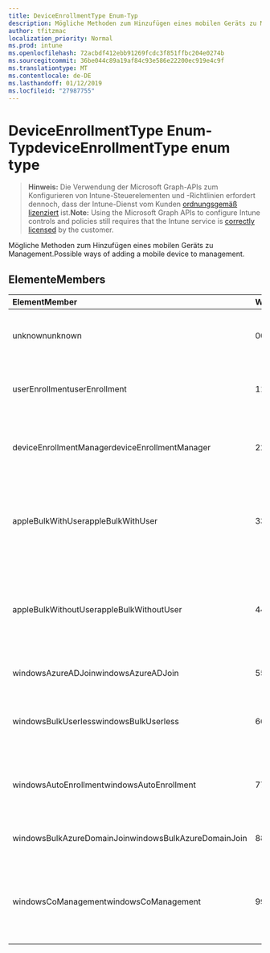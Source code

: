```yaml
---
title: DeviceEnrollmentType Enum-Typ
description: Mögliche Methoden zum Hinzufügen eines mobilen Geräts zu Management.
author: tfitzmac
localization_priority: Normal
ms.prod: intune
ms.openlocfilehash: 72acbdf412ebb91269fcdc3f851ffbc204e0274b
ms.sourcegitcommit: 36be044c89a19af84c93e586e22200ec919e4c9f
ms.translationtype: MT
ms.contentlocale: de-DE
ms.lasthandoff: 01/12/2019
ms.locfileid: "27987755"
---
```

# <a name="deviceenrollmenttype-enum-type"></a><span data-ttu-id="fc880-103">DeviceEnrollmentType Enum-Typ</span><span class="sxs-lookup"><span data-stu-id="fc880-103">deviceEnrollmentType enum type</span></span>

> <span data-ttu-id="fc880-104">**Hinweis:** Die Verwendung der Microsoft Graph-APIs zum Konfigurieren von Intune-Steuerelementen und -Richtlinien erfordert dennoch, dass der Intune-Dienst vom Kunden [ordnungsgemäß lizenziert](https://go.microsoft.com/fwlink/?linkid=839381) ist.</span><span class="sxs-lookup"><span data-stu-id="fc880-104">**Note:** Using the Microsoft Graph APIs to configure Intune controls and policies still requires that the Intune service is [correctly licensed](https://go.microsoft.com/fwlink/?linkid=839381) by the customer.</span></span>

<span data-ttu-id="fc880-105">Mögliche Methoden zum Hinzufügen eines mobilen Geräts zu Management.</span><span class="sxs-lookup"><span data-stu-id="fc880-105">Possible ways of adding a mobile device to management.</span></span>

## <a name="members"></a><span data-ttu-id="fc880-106">Elemente</span><span class="sxs-lookup"><span data-stu-id="fc880-106">Members</span></span>
|<span data-ttu-id="fc880-107">Element</span><span class="sxs-lookup"><span data-stu-id="fc880-107">Member</span></span>|<span data-ttu-id="fc880-108">Wert</span><span class="sxs-lookup"><span data-stu-id="fc880-108">Value</span></span>|<span data-ttu-id="fc880-109">Beschreibung</span><span class="sxs-lookup"><span data-stu-id="fc880-109">Description</span></span>|
|:---|:---|:---|
|<span data-ttu-id="fc880-110">unknown</span><span class="sxs-lookup"><span data-stu-id="fc880-110">unknown</span></span>|<span data-ttu-id="fc880-111">0</span><span class="sxs-lookup"><span data-stu-id="fc880-111">0</span></span>|<span data-ttu-id="fc880-112">Standardwert, Registrierung Typ wurde nicht aufgelistet.</span><span class="sxs-lookup"><span data-stu-id="fc880-112">Default value, enrollment type was not collected.</span></span>|
|<span data-ttu-id="fc880-113">userEnrollment</span><span class="sxs-lookup"><span data-stu-id="fc880-113">userEnrollment</span></span>|<span data-ttu-id="fc880-114">1</span><span class="sxs-lookup"><span data-stu-id="fc880-114">1</span></span>|<span data-ttu-id="fc880-115">Benutzer gesteuerten Registrierung über BYOD Kanal.</span><span class="sxs-lookup"><span data-stu-id="fc880-115">User driven enrollment through BYOD channel.</span></span>|
|<span data-ttu-id="fc880-116">deviceEnrollmentManager</span><span class="sxs-lookup"><span data-stu-id="fc880-116">deviceEnrollmentManager</span></span>|<span data-ttu-id="fc880-117">2</span><span class="sxs-lookup"><span data-stu-id="fc880-117">2</span></span>|<span data-ttu-id="fc880-118">Registrierung der Benutzer mit einem Gerät Registrierungs-Manager-Konto.</span><span class="sxs-lookup"><span data-stu-id="fc880-118">User enrollment with a device enrollment manager account.</span></span>|
|<span data-ttu-id="fc880-119">appleBulkWithUser</span><span class="sxs-lookup"><span data-stu-id="fc880-119">appleBulkWithUser</span></span>|<span data-ttu-id="fc880-120">3</span><span class="sxs-lookup"><span data-stu-id="fc880-120">3</span></span>|<span data-ttu-id="fc880-121">Apple Bulk Registrierung mit dem Benutzer Herausforderung (DEP, Apple-Konfiguration).</span><span class="sxs-lookup"><span data-stu-id="fc880-121">Apple bulk enrollment with user challenge (DEP, Apple Configurator).</span></span>|
|<span data-ttu-id="fc880-122">appleBulkWithoutUser</span><span class="sxs-lookup"><span data-stu-id="fc880-122">appleBulkWithoutUser</span></span>|<span data-ttu-id="fc880-123">4</span><span class="sxs-lookup"><span data-stu-id="fc880-123">4</span></span>|<span data-ttu-id="fc880-124">Apple Bulk Registrierung ohne Benutzer Herausforderung (DEP Apple-Konfiguration, Mobile Config).</span><span class="sxs-lookup"><span data-stu-id="fc880-124">Apple bulk enrollment without user challenge (DEP, Apple Configurator, Mobile Config).</span></span>|
|<span data-ttu-id="fc880-125">windowsAzureADJoin</span><span class="sxs-lookup"><span data-stu-id="fc880-125">windowsAzureADJoin</span></span>|<span data-ttu-id="fc880-126">5</span><span class="sxs-lookup"><span data-stu-id="fc880-126">5</span></span>|<span data-ttu-id="fc880-127">Windows Azure AD 10 teilnehmen.</span><span class="sxs-lookup"><span data-stu-id="fc880-127">Windows 10 Azure AD Join.</span></span>|
|<span data-ttu-id="fc880-128">windowsBulkUserless</span><span class="sxs-lookup"><span data-stu-id="fc880-128">windowsBulkUserless</span></span>|<span data-ttu-id="fc880-129">6</span><span class="sxs-lookup"><span data-stu-id="fc880-129">6</span></span>|<span data-ttu-id="fc880-130">Windows 10 Bulk Registrierung über ICD mit dem Zertifikat.</span><span class="sxs-lookup"><span data-stu-id="fc880-130">Windows 10 Bulk enrollment through ICD with certificate.</span></span>|
|<span data-ttu-id="fc880-131">windowsAutoEnrollment</span><span class="sxs-lookup"><span data-stu-id="fc880-131">windowsAutoEnrollment</span></span>|<span data-ttu-id="fc880-132">7</span><span class="sxs-lookup"><span data-stu-id="fc880-132">7</span></span>|<span data-ttu-id="fc880-133">Automatische 10 Windows-Registrierung.</span><span class="sxs-lookup"><span data-stu-id="fc880-133">Windows 10 automatic enrollment.</span></span> <span data-ttu-id="fc880-134">(Arbeit Konto hinzufügen)</span><span class="sxs-lookup"><span data-stu-id="fc880-134">(Add work account)</span></span>|
|<span data-ttu-id="fc880-135">windowsBulkAzureDomainJoin</span><span class="sxs-lookup"><span data-stu-id="fc880-135">windowsBulkAzureDomainJoin</span></span>|<span data-ttu-id="fc880-136">8</span><span class="sxs-lookup"><span data-stu-id="fc880-136">8</span></span>|<span data-ttu-id="fc880-137">Massen-10 Windows Azure AD teilnehmen.</span><span class="sxs-lookup"><span data-stu-id="fc880-137">Windows 10 bulk Azure AD Join.</span></span>|
|<span data-ttu-id="fc880-138">windowsCoManagement</span><span class="sxs-lookup"><span data-stu-id="fc880-138">windowsCoManagement</span></span>|<span data-ttu-id="fc880-139">9</span><span class="sxs-lookup"><span data-stu-id="fc880-139">9</span></span>|<span data-ttu-id="fc880-140">Windows 10 gemeinsame Verwaltung durch AutoPilot oder Gruppenrichtlinien ausgelöst.</span><span class="sxs-lookup"><span data-stu-id="fc880-140">Windows 10 co-management triggered by AutoPilot or Group Policy.</span></span>|



